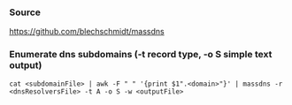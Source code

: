 ### Source
https://github.com/blechschmidt/massdns  

### Enumerate dns subdomains (-t record type, -o S simple text output)
```
cat <subdomainFile> | awk -F " " '{print $1".<domain>"}' | massdns -r <dnsResolversFile> -t A -o S -w <outputFile>
```

